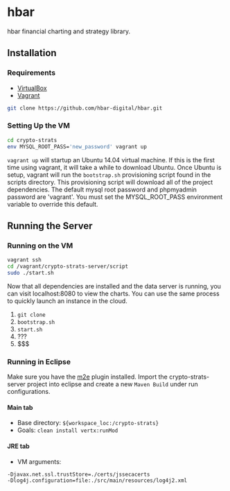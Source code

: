 # hbar
hbar financial charting and strategy library.

## Installation

### Requirements
* [VirtualBox](https://www.virtualbox.org/)
* [Vagrant](https://www.vagrantup.com/)
```sh
git clone https://github.com/hbar-digital/hbar.git
```

### Setting Up the VM
```sh
cd crypto-strats
env MYSQL_ROOT_PASS='new_password' vagrant up
```
`vagrant up` will startup an Ubuntu 14.04 virtual machine. If this is the first time using vagrant, it will take a while to download Ubuntu. Once Ubuntu is setup, vagrant will run the `bootstrap.sh` provisioning script found in the scripts directory. This provisioning script will download all of the project dependencies. The default mysql root password and phpmyadmin password are 'vagrant'. You must set the MYSQL_ROOT_PASS environment variable to override this default. 

## Running the Server
### Running on the VM
```sh
vagrant ssh
cd /vagrant/crypto-strats-server/script
sudo ./start.sh
```

Now that all dependencies are installed and the data server is running, you can visit localhost:8080 to view the charts. You can use the same process to quickly launch an instance in the cloud.

1. `git clone`
2. `bootstrap.sh`
3. `start.sh`
4. ???
5. $$$

### Running in Eclipse

Make sure you have the [m2e](http://eclipse.org/m2e/) plugin installed. Import the crypto-strats-server project into eclipse and create a new `Maven Build` under run configurations.

#### Main tab
- Base directory: `${workspace_loc:/crypto-strats}`
- Goals: `clean install vertx:runMod`

#### JRE tab
- VM arguments:
```
-Djavax.net.ssl.trustStore=./certs/jssecacerts
-Dlog4j.configuration=file:./src/main/resources/log4j2.xml
```
